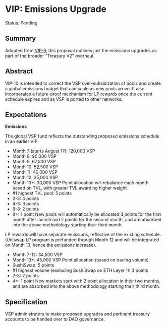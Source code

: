 # VIP: Emissions Upgrade

Status: Pending

## Summary

Adopted from [VIP-9](https://github.com/vesperfi/doc/blob/main/vips/VIP-9.md), this proposal outlines just the emissions upgrades as part of the broader "Treasury V2" overhaul.

## Abstract

VIP-10 is intended to correct the VSP over-subsidization of pools and create a global emissions budget that can scale as new pools arrive. It also incorporates a future-proof mechanism for LP rewards once the current schedule expires and as VSP is ported to other networks.


## Expectations

**Emissions**

 The global VSP fund reflects the outstanding proposed emissions schedule in an earlier VIP:
* Month 7 (starts August 17): 120,000 VSP
* Month 8: 90,000 VSP
* Month 9: 67,500 VSP
* Month 10: 52,500 VSP
* Month 11: 40,000 VSP
* Month 12: 35,000 VSP
* Month 13+: 30,000 VSP
 Point allocation will rebalance each month based on TVL, with greater TVL awarding higher weight.
* #1 highest TVL pool: 5 points
* 2-3: 4 points
* 4-5: 3 points
* 6-8: 2 points
* 9+: 1 point
New pools will automatically be allocated 3 points for the first month after launch and 2 points for the second month, and are absorbed into the above methodology starting their third month.

LP rewards will have separate emissions, reflective of the existing schedule. (Uniswap LP program is prefunded through Month 12 and will be integrated on Month 13, hence the emissions increase).
* Month 7-12: 34,500 VSP
* Month 13+: 45,000 VSP
Point allocation (based on trading volume)
* SushiSwap: 5 points
* #1 highest volume (excluding SushiSwap on ETH Layer 1): 3 points
* 2-3: 2 points
* 4+: 1 point
New markets start with 2 point allocation in their two months, and are absorbed into the above methodology starting their third month.

## Specification

VSP administrators to make proposed upgrades and pertinent treasury accounts to be handed over to DAO governance.
